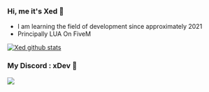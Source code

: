 ### Hi, me it's Xed 👋

- I am learning the field of development since approximately 2021
- Principally LUA On FiveM

[![Xed github stats](https://github-readme-stats.vercel.app/api?username=Xed974)](https://github.com/anuraghazra/github-readme-stats)

### My Discord : xDev 🌴
<a href="https://discord.gg/HvfAsbgVpM"><img src="https://cdn.discordapp.com/attachments/742087299814260796/1097545048217890827/xDev.png"></a>
